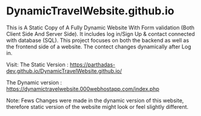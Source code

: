 # DynamicTravelWebsite.github.io
This is A Static Copy of A Fully Dynamic Website With Form validation (Both Client Side And Server Side). It includes log in/Sign Up & contact connected with database (SQL).
This project focuses on both the backend as well as the frontend side of a website. The contect changes dynamically after Log in.


Visit: The Static Version : https://parthadas-dev.github.io/DynamicTravelWebsite.github.io/
      
      
 The Dynamic version : https://dynamictravelwebsite.000webhostapp.com/index.php
       
Note: Fews Changes were made in the dynamic version of this website, therefore static version of the website might look or feel slightly different.
